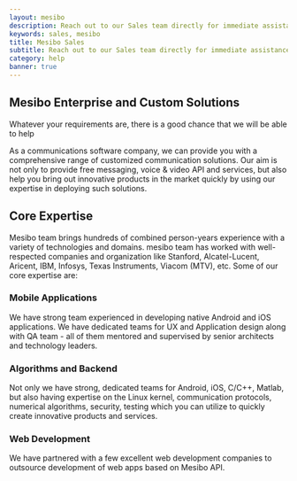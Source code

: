 ```yaml
---
layout: mesibo
description: Reach out to our Sales team directly for immediate assistance with all sales and business development related inquiries.
keywords: sales, mesibo
title: Mesibo Sales
subtitle: Reach out to our Sales team directly for immediate assistance with all sales and business development related inquiries.
category: help
banner: true
---
```

<!-- section start -->
<!-- ================ -->
<section class="main-container light-gray-bg pv-30 clearfix">
<div class="container">
<div class="row justify-content-lg-center">
<div class="col-lg-8">
<h2 class="text-center mt-4">Mesibo Enterprise and Custom Solutions</h2>
<div class="separator"></div>
<p class="large text-center">Whatever your requirements are, there is a good chance that we will be able to help</p>
</div>
</div>
<div class="row justify-content-lg-center">
<div class="col-lg-8">
<p class="large text-center">As a communications software company, we can provide you with a comprehensive range of customized communication solutions. Our aim is not only to provide free messaging, voice &amp; video API and services, but also help you bring out innovative products in the market quickly by using our expertise in deploying such solutions.</p>
</div>
</div>
</div>
</section>
<!-- section end -->

<!-- section start -->
<!-- ================ -->
<section class="light-gray-bg pv-30 clearfix">
<div class="container">
<div class="row justify-content-md-center">
<div class="col-lg-8">
<h2 class="text-center mt-4">Core <strong>Expertise</strong></h2>
<div class="separator"></div>
<p class="large text-center">Mesibo team brings hundreds of combined person-years experience with a variety of technologies and domains. mesibo team has worked with well-respected companies and organization like Stanford, Alcatel-Lucent, Aricent, IBM, Infosys, Texas Instruments, Viacom (MTV), etc. Some of our core expertise are:</p>
</div>
</div>
<div class="row">
<div class="col-lg-4">
<div class="pv-30 ph-20 hc-item-box bordered hc-shadow text-center hc-element-invisible" data-animation-effect="fadeInDownSmall" data-effect-delay="100">
<span class="icon default-bg circle"><i class="fa fa-mobile"></i></span>
<h3>Mobile Applications</h3>
<div class="separator clearfix"></div>
<p class="customsol-box">We have strong team experienced in developing native Android and iOS applications. We have dedicated teams for UX and Application design along with QA team - all of them mentored and supervised by senior architects and technology leaders.</p>
</div>
</div>
<div class="col-lg-4">
<div class="pv-30 ph-20 hc-item-box bordered hc-shadow text-center hc-element-invisible" data-animation-effect="fadeInDownSmall" data-effect-delay="150">
<span class="icon default-bg circle"><i class="fa fa-connectdevelop"></i></span>
<h3>Algorithms and Backend</h3>
<div class="separator clearfix"></div>
<p class="customsol-box">Not only we have strong, dedicated teams for Android, iOS, C/C++, Matlab, but also having expertise on the Linux kernel, communication protocols, numerical algorithms, security, testing which you can utilize to quickly create innovative products and services.</p>
</div>
</div>
<div class="col-lg-4">
<div class="pv-30 ph-20 hc-item-box bordered hc-shadow text-center hc-element-invisible" data-animation-effect="fadeInDownSmall" data-effect-delay="200">
<span class="icon default-bg circle"><i class="fa fa fa-globe"></i></span>
<h3>Web Development</h3>
<div class="separator clearfix"></div>
<p class="customsol-box">We have partnered with a few excellent web development companies to outsource development of web apps based on Mesibo API.</p>
</div>
</div>
</div>
</div>
</section>
<!-- section end -->


